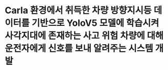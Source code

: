 # Carla 환경에서 취득한 차량 방향지시등 데이터를 기반으로 YoloV5 모델에 학습시켜 사각지대에 존재하는 사고 위험 차량에 대해 운전자에게 신호를 보내 알려주는 시스템 개발
